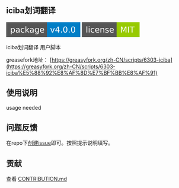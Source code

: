 iciba划词翻译
-------------

![version](./badges/version.svg)
![license](./badges/license.svg)


iciba划词翻译 用户脚本

greasefork地址： [https://greasyfork.org/zh-CN/scripts/6303-iciba](https://greasyfork.org/zh-CN/scripts/6303-iciba%E5%88%92%E8%AF%8D%E7%BF%BB%E8%AF%91)

## 使用说明
usage needed

## 问题反馈
在repo下[创建issue](https://github.com/Firefox-Pro-Coding/iciba-translate-userscript/issues/new)即可。按照提示说明填写。

## 贡献
查看 [CONTRIBUTION.md](CONTRIBUTION.md)
